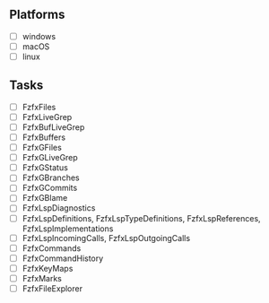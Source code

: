 ## Platforms

- [ ] windows
- [ ] macOS
- [ ] linux

## Tasks

- [ ] FzfxFiles
- [ ] FzfxLiveGrep
- [ ] FzfxBufLiveGrep
- [ ] FzfxBuffers
- [ ] FzfxGFiles
- [ ] FzfxGLiveGrep
- [ ] FzfxGStatus
- [ ] FzfxGBranches
- [ ] FzfxGCommits
- [ ] FzfxGBlame
- [ ] FzfxLspDiagnostics
- [ ] FzfxLspDefinitions, FzfxLspTypeDefinitions, FzfxLspReferences, FzfxLspImplementations
- [ ] FzfxLspIncomingCalls, FzfxLspOutgoingCalls
- [ ] FzfxCommands
- [ ] FzfxCommandHistory
- [ ] FzfxKeyMaps
- [ ] FzfxMarks
- [ ] FzfxFileExplorer
